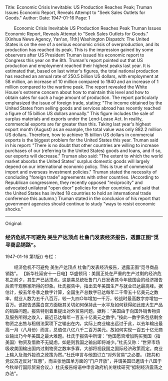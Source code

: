 Title: Economic Crisis Inevitable: US Production Reaches Peak; Truman Issues Economic Report, Reveals Attempt to "Seek Sales Outlets for Goods."
Author:
Date: 1947-01-16
Page: 1

　　Economic Crisis Inevitable
    US Production Reaches Peak
    Truman Issues Economic Report, Reveals Attempt to "Seek Sales Outlets for Goods."
    [Xinhua News Agency, Yan'an, 11th] Washington Dispatch: The United States is on the eve of a serious economic crisis of overproduction, and its production has reached its peak. This is the impression gained by some observers after US President Truman issued his economic report to Congress this year on the 8th. Truman's report pointed out that US production and employment reached their highest peaks last year. It is estimated that, based on last winter's figures, the total national production has reached an annual rate of 250.5 billion US dollars, with employment at 58 million, an increase of 10 million compared to 1940 and an increase of 1 million compared to the wartime peak. The report revealed the White House's extreme concern about how to maintain this level and how to obtain sales for such a huge amount of production. The report particularly emphasized the issue of foreign trade, stating: "The income obtained by the United States from selling goods and services abroad has recently reached a figure of 15 billion US dollars annually." This figure includes the sale of surplus materials and exports under the Lend-Lease Act. In reality, commercial exports are far greater than this. Taking last year's highest export month (August) as an example, the total value was only 882.2 million US dollars. Therefore, how to achieve 15 billion US dollars in commercial exports is the biggest problem for the United States this year. Truman said in his report: "There is no doubt that other countries are willing to increase purchases of our (referring to the United States) goods and loans, and if so, our exports will decrease." Truman also said: "The extent to which the world market absorbs the United States' surplus domestic goods will largely depend on our international economic policy. This is true of commercial import and overseas investment policies." Truman stated the necessity of concluding "foreign trade" agreements with other countries. (According to Republican congressmen, they recently opposed "reciprocity" and advocated unilateral "open door" policies for other countries, and said that the United States has invited 18 countries to hold an international trade conference this autumn.) Truman stated in the conclusion of his report that government agencies should continue to study "ways to resist economic shocks."



<hr /> 

Original: 


### 经济危机不可避免  美生产达顶点  杜鲁门发表经济报告，透露正图“觅寻商品销路”。

1947-01-16
第1版()
专栏：

　　经济危机不可避免
    美生产达顶点
    杜鲁门发表经济报告，透露正图“觅寻商品销路”。
    【新华社延安十一日电】华盛顿讯：美国正处在严重的生产过剩的经济危机之前夕，其生产已达顶点。这是美总统杜鲁门八日发表其今年致国会的经济报告后若干观察家所得的印象。杜氏报告中，指出去年美国生产与就业已达最高峰。据估计，按去年冬季之数字计算，全国生产总数字已达每年二千零五十亿美元之数率，就业人数为五千八百万，较一九四○年增加一千万，较战时最高数字亦增加一百万。该报告透露白宫方面极其关切如何保持此一水平及如何获得如此庞大生产品的销路问题。报告特别着重提出对外贸易问题，据称：“美国由于向国外销售物资及服务所得之收入，最近已达每年一百五十亿美元之数字。”按此一数字系包括剩余物资之出售与租借法案项下之输出在内，实际上商业输出远过于此，以去年输出最高一月（八月份）而言，总值仅八亿八千二百万美元。故如何实现一百五十亿元商业输出乃今年美国之最大难题。杜氏于报告中所谓：“他国愿否增加购买我国（指美国）物资及借款不无疑虑，如是则我国之输出即将减少。”杜氏又称：“世界市场吸收美国输出国内过剩物资之数率多寡，大部将视我国之国际经济政策而定。商业上输入及海外投资之政策为然。”杜氏申言与他国订立“对外贸易”之必要。（按共和党议员近反对“互惠”，而主张他国单方面的“门户开放”，并谓美国已邀请十八国于今秋举行国际贸易会议。）杜氏报告结语中申言政府机关继续研究“抵制经济震荡之办法”。
